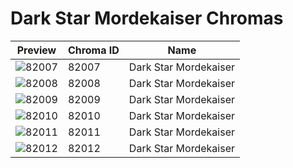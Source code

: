 # Dark Star Mordekaiser Chromas



| Preview | Chroma ID | Name |
|---------|-----------|------|
| ![82007](https://raw.communitydragon.org/latest/plugins/rcp-be-lol-game-data/global/default/v1/champion-chroma-images/82/82007.png) | 82007 | Dark Star Mordekaiser |
| ![82008](https://raw.communitydragon.org/latest/plugins/rcp-be-lol-game-data/global/default/v1/champion-chroma-images/82/82008.png) | 82008 | Dark Star Mordekaiser |
| ![82009](https://raw.communitydragon.org/latest/plugins/rcp-be-lol-game-data/global/default/v1/champion-chroma-images/82/82009.png) | 82009 | Dark Star Mordekaiser |
| ![82010](https://raw.communitydragon.org/latest/plugins/rcp-be-lol-game-data/global/default/v1/champion-chroma-images/82/82010.png) | 82010 | Dark Star Mordekaiser |
| ![82011](https://raw.communitydragon.org/latest/plugins/rcp-be-lol-game-data/global/default/v1/champion-chroma-images/82/82011.png) | 82011 | Dark Star Mordekaiser |
| ![82012](https://raw.communitydragon.org/latest/plugins/rcp-be-lol-game-data/global/default/v1/champion-chroma-images/82/82012.png) | 82012 | Dark Star Mordekaiser |